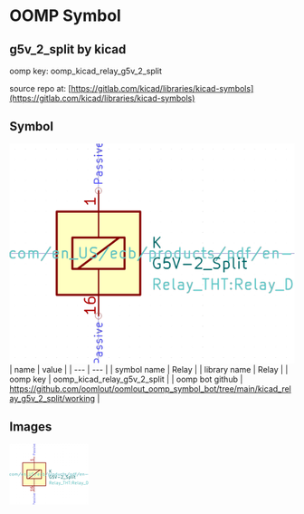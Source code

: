 # OOMP Symbol  
## g5v_2_split  by kicad  
  
oomp key: oomp_kicad_relay_g5v_2_split  
  
source repo at: [https://gitlab.com/kicad/libraries/kicad-symbols](https://gitlab.com/kicad/libraries/kicad-symbols)  
## Symbol  
  
[![working.png](working_600.png)](working.png)  
| name | value | 
| --- | --- | 
| symbol name | Relay | 
| library name | Relay | 
| oomp key | oomp_kicad_relay_g5v_2_split | 
| oomp bot github | https://github.com/oomlout/oomlout_oomp_symbol_bot/tree/main/kicad_relay_g5v_2_split/working | 
## Images  
  
[![working.png](working_140.png)](working.png)  
